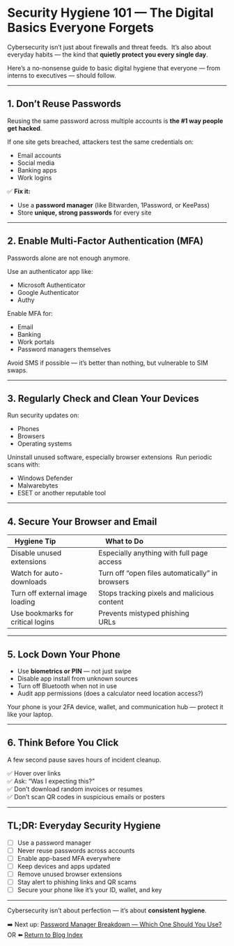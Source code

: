 # Security Hygiene 101 — The Digital Basics Everyone Forgets

Cybersecurity isn’t just about firewalls and threat feeds. 
It’s also about everyday habits — the kind that **quietly protect you every single day**.

Here’s a no-nonsense guide to basic digital hygiene that everyone — from interns to executives — should follow.

---

## 1. Don’t Reuse Passwords

Reusing the same password across multiple accounts is **the #1 way people get hacked**.

If one site gets breached, attackers test the same credentials on:
- Email accounts
- Social media
- Banking apps
- Work logins

✅ **Fix it:**
- Use a **password manager** (like Bitwarden, 1Password, or KeePass)
- Store **unique, strong passwords** for every site

---

## 2. Enable Multi-Factor Authentication (MFA)

Passwords alone are not enough anymore.

Use an authenticator app like:
- Microsoft Authenticator
- Google Authenticator
- Authy

Enable MFA for:
- Email
- Banking
- Work portals
- Password managers themselves

Avoid SMS if possible — it’s better than nothing, but vulnerable to SIM swaps.

---

## 3. Regularly Check and Clean Your Devices

Run security updates on:
- Phones
- Browsers
- Operating systems

Uninstall unused software, especially browser extensions 
Run periodic scans with:
- Windows Defender
- Malwarebytes
- ESET or another reputable tool

---

## 4. Secure Your Browser and Email

| Hygiene Tip                  | What to Do                                        |
|-----------------------------|---------------------------------------------------|
| Disable unused extensions | Especially anything with full page access         |
| Watch for auto-downloads  | Turn off “open files automatically” in browsers   |
| Turn off external image loading | Stops tracking pixels and malicious content |
| Use bookmarks for critical logins | Prevents mistyped phishing URLs            |

---

## 5. Lock Down Your Phone

- Use **biometrics or PIN** — not just swipe 
- Disable app install from unknown sources 
- Turn off Bluetooth when not in use 
- Audit app permissions (does a calculator need location access?)

Your phone is your 2FA device, wallet, and communication hub — protect it like your laptop.

---

## 6. Think Before You Click

A few second pause saves hours of incident cleanup.

✅ Hover over links  
✅ Ask: “Was I expecting this?”  
✅ Don’t download random invoices or resumes  
✅ Don’t scan QR codes in suspicious emails or posters  

---

## TL;DR: Everyday Security Hygiene

- [ ] Use a password manager 
- [ ] Never reuse passwords across accounts 
- [ ] Enable app-based MFA everywhere 
- [ ] Keep devices and apps updated 
- [ ] Remove unused browser extensions 
- [ ] Stay alert to phishing links and QR scams 
- [ ] Secure your phone like it’s your ID, wallet, and key

---

Cybersecurity isn’t about perfection — it’s about **consistent hygiene**.

➡️ Next up: [Password Manager Breakdown — Which One Should You Use?](./password_manager_breakdown.md) OR ⬅️ [Return to Blog Index](../index.md)
